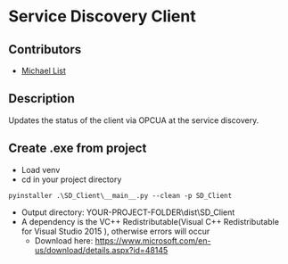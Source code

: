 # Service Discovery Client #

## Contributors
- [Michael List](https://github.com/orgs/protolab-rosenheim/people/Michael-List)

## Description ##
Updates the status of the client via OPCUA at the service discovery.

## Create .exe from project ##
* Load venv
* cd in your project directory
```
pyinstaller .\SD_Client\__main__.py --clean -p SD_Client
```
* Output directory: YOUR-PROJECT-FOLDER\dist\SD_Client
* A dependency is the VC++ Redistributable(Visual C++ Redistributable for Visual Studio 2015 ), otherwise errors will occur
    * Download here: https://www.microsoft.com/en-us/download/details.aspx?id=48145
